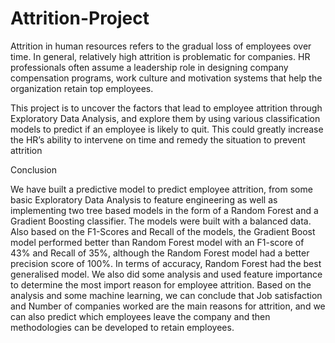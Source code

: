 # Attrition-Project
Attrition in human resources refers to the gradual loss of employees over time. In general, relatively high attrition is problematic for companies. HR professionals often assume a leadership role in designing company compensation programs, work culture and motivation systems that help the organization retain top employees.

This project is to uncover the factors that lead to employee attrition through Exploratory Data Analysis, and explore them by using various classification models to predict if an employee is likely to quit. This could greatly increase the HR’s ability to intervene on time and remedy the situation to prevent attrition

Conclusion

We have built a predictive model to predict employee attrition, from some basic Exploratory Data Analysis to feature engineering as well as implementing two tree based models in the form of a Random Forest and a Gradient Boosting classifier. The models were built with a balanced data. Also based on the F1-Scores and Recall of the models, the Gradient Boost model performed better than Random Forest model with an F1-score of 43% and Recall of 35%, although the Random Forest model had a better precision score of 100%. In terms of accuracy, Random Forest had the best generalised model. We also did some analysis and used feature importance to determine the most import reason for employee attrition. Based on the analysis and some machine learning, we can conclude that Job satisfaction and Number of companies worked are the main reasons for attrition, and we can also predict which employees leave the company and then methodologies can be developed to retain employees.
